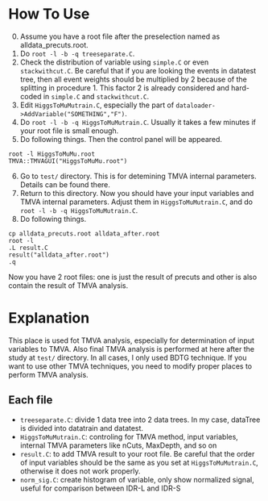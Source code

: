 # How To Use
0. Assume you have a root file after the preselection named as alldata_precuts.root.
1. Do `root -l -b -q treeseparate.C`.
2. Check the distribution of variable using `simple.C` or even `stackwithcut.C`. Be careful that if you are looking the events in datatest tree, then all event weights should be multiplied by 2 because of the splitting in procedure 1. This factor 2 is already considered and hard-coded in `simple.C` and `stackwithcut.C`.
3. Edit `HiggsToMuMutrain.C`, especially the part of `dataloader->AddVariable("SOMETHING","F")`.
4. Do `root -l -b -q HiggsToMuMutrain.C`. Usually it takes a few minutes if your root file is small enough.
5. Do following things. Then the control panel will be appeared.
```
root -l HiggsToMuMu.root
TMVA::TMVAGUI("HiggsToMuMu.root")
```
6. Go to `test/` directory. This is for detemining TMVA internal parameters. Details can be found there.  
7. Return to this directory. Now you should have your input variables and TMVA internal parameters. Adjust them in `HiggsToMuMutrain.C`, and do `root -l -b -q HiggsToMuMutrain.C`.  
8. Do following things.
```
cp alldata_precuts.root alldata_after.root
root -l
.L result.C
result("alldata_after.root")
.q
```
Now you have 2 root files: one is just the result of precuts and other is also contain the result of TMVA analysis.

# Explanation
This place is used fot TMVA analysis, especially for determination of input variables to TMVA.
Also final TMVA analysis is performed at here after the study at `test/` directory.
In all cases, I only used BDTG technique.
If you want to use other TMVA techniques, you need to modify proper places to perform TMVA analysis.

## Each file
- `treeseparate.C`: divide 1 data tree into 2 data trees. In my case, dataTree is divided into datatrain and datatest.
- `HiggsToMuMutrain.C`: controling for TMVA method, input variables, internal TMVA parameters like nCuts, MaxDepth, and so on
- `result.C`: to add TMVA result to your root file. Be careful that the order of input variables should be the same as you set at `HiggsToMuMutrain.C`, otherwise it does not work properly.
- `norm_sig.C`: create histogram of variable, only show normalized signal, useful for comparison between IDR-L and IDR-S
